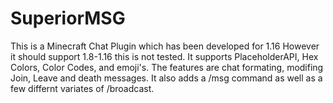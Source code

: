 # SuperiorMSG
This is a Minecraft Chat Plugin which has been developed for 1.16 However it should support 1.8-1.16 this is not tested. It supports PlaceholderAPI, Hex Colors, Color Codes,
and emoji's. The features are chat formating, modifing Join, Leave and death messages. It also adds a /msg command as well as a few differnt variates of /broadcast.
